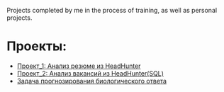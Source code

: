 Projects completed by me in the process of training, as well as personal projects.

# Проекты:

* [Проект_1: Анализ резюме из HeadHunter](https://github.com/CheshirSml/Portfolio/tree/master/Project_1)  
* [Проект_2: Анализ вакансий из HeadHunter(SQL)](https://github.com/CheshirSml/Tiny-projects/blob/master/Project_2/Project-2.ipynb)
* [Задача прогнозирования биологического ответа](https://github.com/CheshirSml/Tiny-projects/blob/master/%D0%97%D0%B0%D0%B4%D0%B0%D1%87%D0%B0%20%D0%BF%D1%80%D0%BE%D0%B3%D0%BD%D0%BE%D0%B7%D0%B8%D1%80%D0%BE%D0%B2%D0%B0%D0%BD%D0%B8%D1%8F%20%D0%B1%D0%B8%D0%BE%D0%BB%D0%BE%D0%B3%D0%B8%D1%87%D0%B5%D1%81%D0%BA%D0%BE%D0%B3%D0%BE%20%D0%BE%D1%82%D0%B2%D0%B5%D1%82%D0%B0.ipynb)
